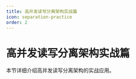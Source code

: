 ```yaml
---
title: 高并发读写分离架构实战篇
icon: separation-practice
order: 2
---
```


# 高并发读写分离架构实战篇

本节详细介绍高并发读写分离架构的实战应用。
